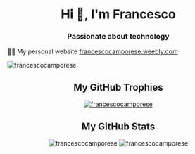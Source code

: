 <h1 align="center">Hi 👋, I'm Francesco</h1>
<h3 align="center">Passionate about technology</h3>

👨‍💻 My personal website [francescocamporese.weebly.com](https://francescocamporese.weebly.com)

<p align="left"> <img src="https://komarev.com/ghpvc/?username=francescocamporese&label=Profile%20views&color=0e75b6&style=flat" alt="francescocamporese" /> </p>

<div align=center>
  
<h2>My GitHub Trophies</h2>

<p> <a href="https://github.com/ryo-ma/github-profile-trophy"><img src="https://github-profile-trophy.vercel.app/?username=francescocamporese&theme=onedark&column=4" alt="francescocamporese" /></a> </p>

<h2>My GitHub Stats</h2>

<img src="https://github-readme-stats.vercel.app/api/top-langs?username=francescocamporese&show_icons=true&theme=synthwave&locale=en&layout=compact" alt="francescocamporese" />

<img src="https://github-readme-stats.vercel.app/api?username=francescocamporese&hide=prs&show_icons=true&theme=synthwave&locale=en" alt="francescocamporese" />

</div>
